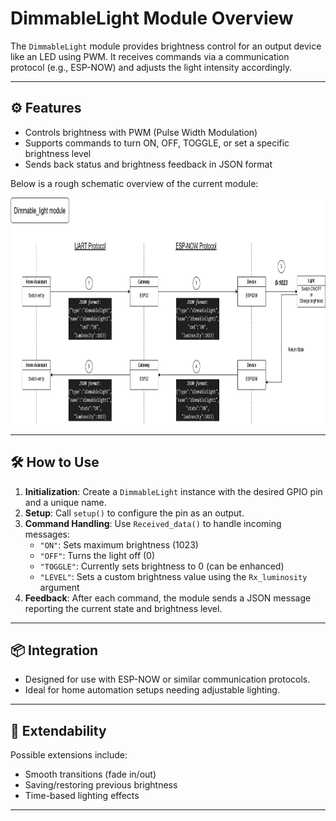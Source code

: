 # DimmableLight Module Overview

The `DimmableLight` module provides brightness control for an output device like an LED using PWM. It receives commands via a communication protocol (e.g., ESP-NOW) and adjusts the light intensity accordingly.

---

## ⚙️ Features

- Controls brightness with PWM (Pulse Width Modulation)
- Supports commands to turn ON, OFF, TOGGLE, or set a specific brightness level
- Sends back status and brightness feedback in JSON format

Below is a rough schematic overview of the current module:

<img src="images/Dimmable_light.png" alt="Dimmable_light" width="900" height="362">

---

## 🛠️ How to Use

1. **Initialization**: Create a `DimmableLight` instance with the desired GPIO pin and a unique name.
2. **Setup**: Call `setup()` to configure the pin as an output.
3. **Command Handling**: Use `Received_data()` to handle incoming messages:
   - `"ON"`: Sets maximum brightness (1023)
   - `"OFF"`: Turns the light off (0)
   - `"TOGGLE"`: Currently sets brightness to 0 (can be enhanced)
   - `"LEVEL"`: Sets a custom brightness value using the `Rx_luminosity` argument
4. **Feedback**: After each command, the module sends a JSON message reporting the current state and brightness level.

---

## 📦 Integration

- Designed for use with ESP-NOW or similar communication protocols.
- Ideal for home automation setups needing adjustable lighting.

---

## 🔄 Extendability

Possible extensions include:
- Smooth transitions (fade in/out)
- Saving/restoring previous brightness
- Time-based lighting effects

---
